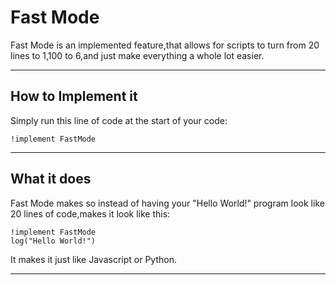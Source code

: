 # Fast Mode
Fast Mode is an implemented feature,that allows for scripts to turn from 20 lines to 1,100 to 6,and just make everything a whole lot easier.
******
## How to Implement it
Simply run this line of code at the start of your code:
```together
!implement FastMode
```
******
## What it does
Fast Mode makes so instead of having your "Hello World!" program look like 20 lines of code,makes it look like this:
```together
!implement FastMode
log("Hello World!")
```
It makes it just like Javascript or Python.
******
